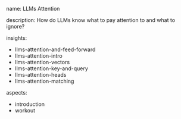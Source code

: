 name: LLMs Attention

description: How do LLMs know what to pay attention to and what to ignore?

insights:
  - llms-attention-and-feed-forward
  - llms-attention-intro
  - llms-attention-vectors
  - llms-attention-key-and-query
  - llms-attention-heads
  - llms-attention-matching

aspects:
  - introduction
  - workout

